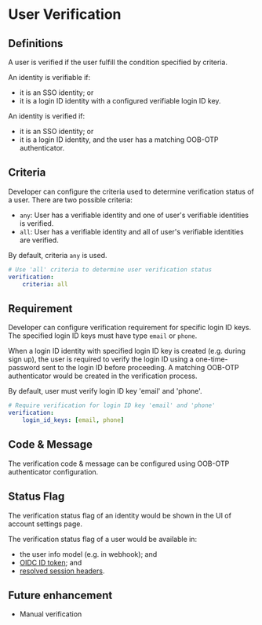 # User Verification

## Definitions

A user is verified if the user fulfill the condition specified by criteria.

An identity is verifiable if:
- it is an SSO identity; or
- it is a login ID identity with a configured verifiable login ID key.

An identity is verified if:
- it is an SSO identity; or
- it is a login ID identity, and the user has a matching OOB-OTP authenticator.

## Criteria

Developer can configure the criteria used to determine verification status
of a user. There are two possible criteria:

- `any`: User has a verifiable identity and one of user's verifiable identities is verified.
- `all`: User has a verifiable identity and all of user's verifiable identities are verified.

By default, criteria `any` is used.

```yaml
# Use 'all' criteria to determine user verification status
verification:
    criteria: all
```

## Requirement

Developer can configure verification requirement for specific login ID keys.
The specified login ID keys must have type `email` or `phone`.

When a login ID identity with specified login ID key is created (e.g. during
sign up), the user is required to verify the login ID using a one-time-
password sent to the login ID before proceeding. A matching OOB-OTP
authenticator would be created in the verification process.

By default, user must verify login ID key 'email' and 'phone'.

```yaml
# Require verification for login ID key 'email' and 'phone'
verification:
    login_id_keys: [email, phone]
```

## Code & Message

The verification code & message can be configured using OOB-OTP authenticator
configuration.

## Status Flag

The verification status flag of an identity would be shown in the UI of
account settings page.

The verification status flag of a user would be available in:
- the user info model (e.g. in webhook); and
- [OIDC ID token](./oidc.md#httpsauthgearcomuseris_verified); and
- [resolved session headers](./api-resolver.md#x-authgear-user-verified).

## Future enhancement

- Manual verification
